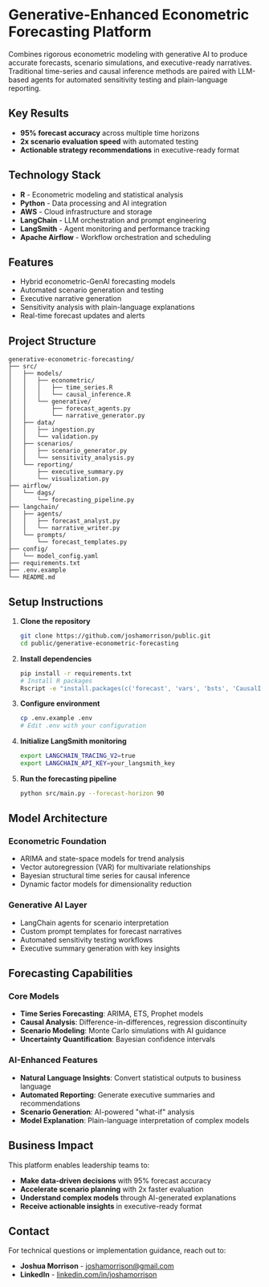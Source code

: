 # Generative-Enhanced Econometric Forecasting Platform

Combines rigorous econometric modeling with generative AI to produce accurate forecasts, scenario simulations, and executive-ready narratives. Traditional time-series and causal inference methods are paired with LLM-based agents for automated sensitivity testing and plain-language reporting.

## Key Results
- **95% forecast accuracy** across multiple time horizons
- **2x scenario evaluation speed** with automated testing
- **Actionable strategy recommendations** in executive-ready format

## Technology Stack
- **R** - Econometric modeling and statistical analysis
- **Python** - Data processing and AI integration
- **AWS** - Cloud infrastructure and storage
- **LangChain** - LLM orchestration and prompt engineering
- **LangSmith** - Agent monitoring and performance tracking
- **Apache Airflow** - Workflow orchestration and scheduling

## Features
- Hybrid econometric-GenAI forecasting models
- Automated scenario generation and testing
- Executive narrative generation
- Sensitivity analysis with plain-language explanations
- Real-time forecast updates and alerts

## Project Structure
```
generative-econometric-forecasting/
├── src/
│   ├── models/
│   │   ├── econometric/
│   │   │   ├── time_series.R
│   │   │   └── causal_inference.R
│   │   └── generative/
│   │       ├── forecast_agents.py
│   │       └── narrative_generator.py
│   ├── data/
│   │   ├── ingestion.py
│   │   └── validation.py
│   ├── scenarios/
│   │   ├── scenario_generator.py
│   │   └── sensitivity_analysis.py
│   └── reporting/
│       ├── executive_summary.py
│       └── visualization.py
├── airflow/
│   └── dags/
│       └── forecasting_pipeline.py
├── langchain/
│   ├── agents/
│   │   ├── forecast_analyst.py
│   │   └── narrative_writer.py
│   └── prompts/
│       └── forecast_templates.py
├── config/
│   └── model_config.yaml
├── requirements.txt
├── .env.example
└── README.md
```

## Setup Instructions

1. **Clone the repository**
   ```bash
   git clone https://github.com/joshamorrison/public.git
   cd public/generative-econometric-forecasting
   ```

2. **Install dependencies**
   ```bash
   pip install -r requirements.txt
   # Install R packages
   Rscript -e "install.packages(c('forecast', 'vars', 'bsts', 'CausalImpact'))"
   ```

3. **Configure environment**
   ```bash
   cp .env.example .env
   # Edit .env with your configuration
   ```

4. **Initialize LangSmith monitoring**
   ```bash
   export LANGCHAIN_TRACING_V2=true
   export LANGCHAIN_API_KEY=your_langsmith_key
   ```

5. **Run the forecasting pipeline**
   ```bash
   python src/main.py --forecast-horizon 90
   ```

## Model Architecture

### Econometric Foundation
- ARIMA and state-space models for trend analysis
- Vector autoregression (VAR) for multivariate relationships
- Bayesian structural time series for causal inference
- Dynamic factor models for dimensionality reduction

### Generative AI Layer
- LangChain agents for scenario interpretation
- Custom prompt templates for forecast narratives
- Automated sensitivity testing workflows
- Executive summary generation with key insights

## Forecasting Capabilities

### Core Models
- **Time Series Forecasting**: ARIMA, ETS, Prophet models
- **Causal Analysis**: Difference-in-differences, regression discontinuity
- **Scenario Modeling**: Monte Carlo simulations with AI guidance
- **Uncertainty Quantification**: Bayesian confidence intervals

### AI-Enhanced Features
- **Natural Language Insights**: Convert statistical outputs to business language
- **Automated Reporting**: Generate executive summaries and recommendations
- **Scenario Generation**: AI-powered "what-if" analysis
- **Model Explanation**: Plain-language interpretation of complex models

## Business Impact

This platform enables leadership teams to:
- **Make data-driven decisions** with 95% forecast accuracy
- **Accelerate scenario planning** with 2x faster evaluation
- **Understand complex models** through AI-generated explanations
- **Receive actionable insights** in executive-ready format

## Contact

For technical questions or implementation guidance, reach out to:
- **Joshua Morrison** - [joshamorrison@gmail.com](mailto:joshamorrison@gmail.com)
- **LinkedIn** - [linkedin.com/in/joshamorrison](https://www.linkedin.com/in/joshamorrison)